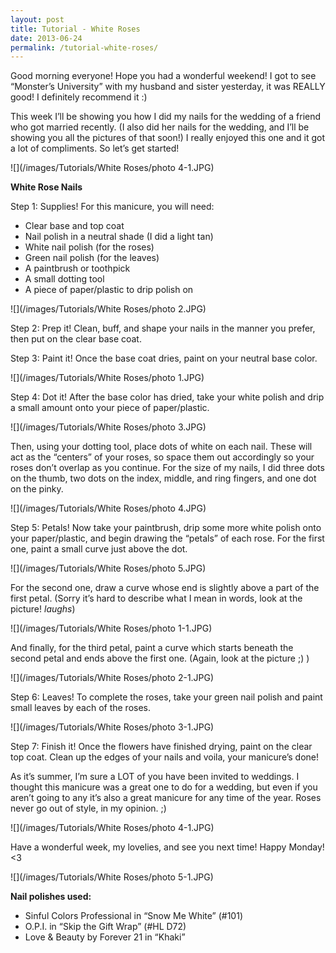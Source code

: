 ```yaml
---
layout: post
title: Tutorial - White Roses
date: 2013-06-24
permalink: /tutorial-white-roses/
---
```


Good morning everyone! Hope you had a wonderful weekend! I got to see “Monster’s University” with my husband and sister yesterday, it was REALLY good! I definitely recommend it :)

This week I’ll be showing you how I did my nails for the wedding of a friend who got married recently. (I also did her nails for the wedding, and I’ll be showing you all the pictures of that soon!) I really enjoyed this one and it got a lot of compliments. So let’s get started!

![](/images/Tutorials/White Roses/photo 4-1.JPG)

**White Rose Nails**

Step 1: Supplies! For this manicure, you will need:

- Clear base and top coat
- Nail polish in a neutral shade (I did a light tan)
- White nail polish (for the roses)
- Green nail polish (for the leaves)
- A paintbrush or toothpick
- A small dotting tool
- A piece of paper/plastic to drip polish on

![](/images/Tutorials/White Roses/photo 2.JPG)

Step 2: Prep it! Clean, buff, and shape your nails in the manner you prefer, then put on the clear base coat.

Step 3: Paint it! Once the base coat dries, paint on your neutral base color.

![](/images/Tutorials/White Roses/photo 1.JPG)

Step 4: Dot it! After the base color has dried, take your white polish and drip a small amount onto your piece of paper/plastic.

![](/images/Tutorials/White Roses/photo 3.JPG)

Then, using your dotting tool, place  dots of white on each nail. These will act as the “centers” of your roses, so space them out accordingly so your roses don’t overlap as you continue. For the size of my nails, I did three dots on the thumb, two dots on the index, middle, and ring fingers, and one dot on the pinky.

![](/images/Tutorials/White Roses/photo 4.JPG)

Step 5: Petals! Now take your paintbrush, drip some more white polish onto your paper/plastic, and begin drawing the “petals” of each rose. For the first one, paint a small curve just above the dot.

![](/images/Tutorials/White Roses/photo 5.JPG)

For the second one, draw a curve whose end is slightly above a part of the first petal. (Sorry it’s hard to describe what I mean in words, look at the picture! *laughs*)

![](/images/Tutorials/White Roses/photo 1-1.JPG)

And finally, for the third petal, paint a curve which starts beneath the second petal and ends above the first one. (Again, look at the picture ;) )

![](/images/Tutorials/White Roses/photo 2-1.JPG)

Step 6: Leaves! To complete the roses, take your green nail polish and paint small leaves by each of the roses.

![](/images/Tutorials/White Roses/photo 3-1.JPG)

Step 7: Finish it! Once the flowers have finished drying, paint on the clear top coat. Clean up the edges of your nails and voila, your manicure’s done!

As it’s summer, I’m sure a LOT of you have been invited to weddings. I thought this manicure was a great one to do for a wedding, but even if you aren’t going to any it’s also a great manicure for any time of the year. Roses never go out of style, in my opinion. ;)

![](/images/Tutorials/White Roses/photo 4-1.JPG)

Have a wonderful week, my lovelies, and see you next time! Happy Monday! <3

![](/images/Tutorials/White Roses/photo 5-1.JPG)

**Nail polishes used:**

- Sinful Colors Professional in “Snow Me White” (#101)
- O.P.I. in “Skip the Gift Wrap” (#HL D72)
- Love & Beauty by Forever 21 in “Khaki”